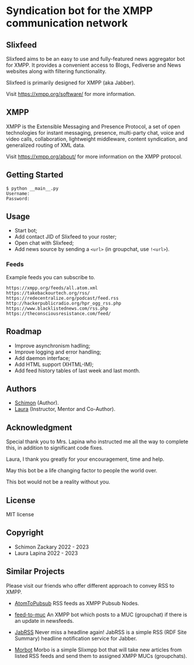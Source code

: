 # Syndication bot for the XMPP communication network

## Slixfeed

Slixfeed aims to be an easy to use and fully-featured news aggregator bot for XMPP. It provides a convenient access to Blogs, Fediverse and News websites along with filtering functionality.

Slixfeed is primarily designed for XMPP (aka Jabber).

Visit https://xmpp.org/software/ for more information.

## XMPP

XMPP is the Extensible Messaging and Presence Protocol, a set of open technologies for instant messaging, presence, multi-party chat, voice and video calls, collaboration, lightweight middleware, content syndication, and generalized routing of XML data.

Visit https://xmpp.org/about/ for more information on the XMPP protocol.

## Getting Started
```
$ python __main__.py
Username: 
Password: 
```

## Usage
- Start bot;
- Add contact JID of Slixfeed to your roster;
- Open chat with Slixfeed;
- Add news source by sending a `<url>` (in groupchat, use `!<url>`).

### Feeds
Example feeds you can subscribe to.
```
https://xmpp.org/feeds/all.atom.xml
https://takebackourtech.org/rss/
https://redecentralize.org/podcast/feed.rss
http://hackerpublicradio.org/hpr_ogg_rss.php
https://www.blacklistednews.com/rss.php
https://theconsciousresistance.com/feed/
```

## Roadmap
- Improve asynchronism hadling;
- Improve logging and error handling;
- Add daemon interface;
- Add HTML support (XHTML-IM);
- Add feed history tables of last week and last month.

## Authors
- [Schimon](xmpp:sch@pimux.de?message) (Author).
- [Laura](xmpp:lauranna@404.city?message) (Instructor, Mentor and Co-Author).

## Acknowledgment
Special thank you to Mrs. Lapina who instructed me all the way to complete this, in addition to significant code fixes.

Laura, I thank you greatly for your encouragement, time and help.

May this bot be a life changing factor to people the world over.

This bot would not be a reality without you.

## License
MIT license

## Copyright
- Schimon Zackary 2022 - 2023
- Laura Lapina 2022 - 2023

## Similar Projects
Please visit our friends who offer different approach to convey RSS to XMPP.

* [AtomToPubsub](https://github.com/imattau/atomtopubsub)
RSS feeds as XMPP Pubsub Nodes.

* [feed-to-muc](https://salsa.debian.org/mdosch/feed-to-muc)
An XMPP bot which posts to a MUC (groupchat) if there is an update in newsfeeds.

* [JabRSS](http://www.jotwewe.de/de/xmpp/jabrss/jabrss_en.htm)
Never miss a headline again! JabRSS is a simple RSS (RDF Site Summary) headline notification service for Jabber.

* [Morbot](https://codeberg.org/TheCoffeMaker/Morbot)
Morbo is a simple Slixmpp bot that will take new articles from listed RSS feeds and send them to assigned XMPP MUCs (groupchats).
